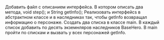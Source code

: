 Добавить файл с описанием интерфейса. В котором описать два метода, void step(); и String getInfo(); Реализовать интерфейсs в абстрактном классе и в наследниках так, чтобы getInfo возвращал информацию о персонаже. Создать два списка в классе main. В каждый список добавить по десять экземнляров наследников BaseHero. В main пройти по спискам и вызвать у всех персонажей getInfo.
